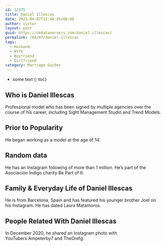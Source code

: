 ```yaml
---
id: 12375
title: Daniel Illescas
date: 2021-04-07T11:48:45+00:00
author: victor
layout: post
guid: https://ukdataservers.com/daniel-illescas/
permalink: /04/07/daniel-illescas
tags:
  - Husband
  - Wife
  - Boyfriend
  - Girlfriend
category: Marriage Guides
---
```


* some text
{: toc}


## Who is Daniel Illescas



Professional model who has been signed by multiple agencies over the course of his career, including Sight Management Studio and Trend Models.

                
                
                
## Prior to Popularity



He began working as a model at the age of 14. 

                
                
                
## Random data



He has an Instagram following of more than 1 million. He&#8217;s part of the Asociación Índigo charity Be Part of It. 

                
                
                
## Family & Everyday Life of Daniel Illescas



He is from Barcelona, Spain and has featured his younger brother Joel on his Instagram. He has dated Laura Matamoros. 

                
                
                
## People Related With Daniel Illescas



In December 2020, he shared an Instagram photo with YouTubers Ampeterby7 and TheGrefg.

                
              
            
          
          
          